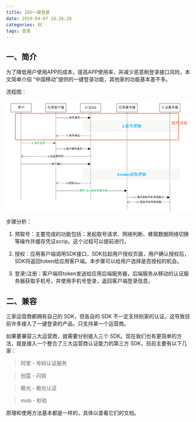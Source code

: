 ```yaml
---
title: IOS一键登录
date: 2020-04-07 18:26:28
categories: OC
tags: 登录
---
```


## 一、简介
为了降低用户使用APP的成本，提高APP使用率，并减少恶意刷登录接口风险，本文简单介绍 “中国移动”提供的一键登录功能，其他家的功能基本差不多。

流程图：

![](oc-Login-AKeyLogin/ios_akey_flowChart.png)

步骤分析：

1. 预取号：主要完成的功能包括：发起取号请求、网络判断、蜂窝数据网络切换等操作并缓存凭证scrip。这个过程可以提前进行。

2. 授权：应用客户端调用SDK接口，SDK拉起用户授权页面，用户确认授权后，SDK将返回token给应用客户端。本步骤可以给用户选择是否授权的机会。

3. 登录\注册：客户端将token发送给应用后端服务器，后端服务从移动的认证服务器获取手机号，并使用手机号登录，返回客户端登录信息。

## 二、兼容
三家运营商都拥有自己的 SDK，但各自的 SDK 不一定支持别家的认证。这导致目前许多接入了一键登录的产品，只支持某一个运营商。

如果要兼容三大运营商，就需要分别接入三个 SDK。现在我们也有更简单的方法，就是接入一个整合了三大运营商认证能力的第三方 SDK，目前主要有以下几家：

> 阿里 - 号码认证服务

> 创蓝 - 闪验

> 极光 - 极光认证

> mob - 秒验


原理和使用方法基本都是一样的，具体以查看它们的文档。